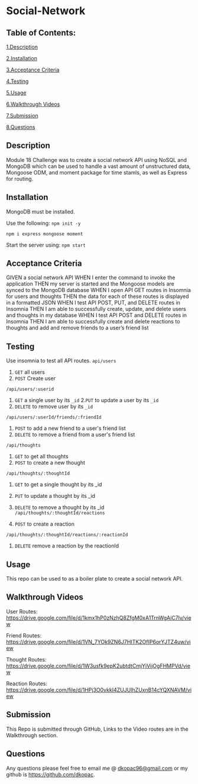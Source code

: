 # Social-Network

## Table of Contents:
[1.Description](#Description)

[2.Installation](#Installation)

[3.Acceptance Criteria](#Acceptance-Criteria)

[4.Testing](#Testing)

[5.Usage](#Usage)

[6.Walkthrough Videos](#Walkthrough-Videos)

[7.Submission](#Submission)

[8.Questions](#Questions)


## Description
Module 18 Challenge was to create a social network API using NoSQL and MongoDB which can be used to handle a vast amount of unstructured data, Mongoose ODM, and moment package for time stamls, as well as Express for routing.

## Installation
MongoDB must be installed.

Use the following:
```npm init -y```

```npm i express mongoose moment```

Start the server using:
```npm start```

## Acceptance Criteria
GIVEN a social network API
WHEN I enter the command to invoke the application
THEN my server is started and the Mongoose models are synced to the MongoDB database
WHEN I open API GET routes in Insomnia for users and thoughts
THEN the data for each of these routes is displayed in a formatted JSON
WHEN I test API POST, PUT, and DELETE routes in Insomnia
THEN I am able to successfully create, update, and delete users and thoughts in my database
WHEN I test API POST and DELETE routes in Insomnia
THEN I am able to successfully create and delete reactions to thoughts and add and remove friends to a user’s friend list

## Testing
Use insomnia to test all API routes.
```api/users```

1. ```GET``` all users
2. ```POST``` Create user

```/api/users/:userid```

1. ```GET``` a single user by its ```_id```
2.```PUT``` to update a user by its ```_id```
3. ```DELETE``` to remove user by its ```_id```

```/api/users/:userId/friends/:friendId```

1. ```POST``` to add a new friend to a user's friend list
2. ```DELETE``` to remove a friend from a user's friend list

```/api/thoughts```

1. ```GET``` to get all thoughts
2. ```POST``` to create a new thought

```/api/thoughts/:thoughtId```

1. ```GET``` to get a single thought by its _id
2. ```PUT``` to update a thought by its _id
3. ```DELETE``` to remove a thought by its _id
```/api/thoughts/:thoughtId/reactions```

1. ```POST``` to create a reaction

```/api/thoughts/:thoughtId/reactions/:reactionId```

1. ```DELETE``` remove a reaction by the reactionId

## Usage
This repo can be used to as a boiler plate to create a social network API.

## Walkthrough Videos
User Routes: https://drive.google.com/file/d/1kmx1hP0zNzhQ8ZfgM0xA1TrnWgAiC7lv/view 

Friend Routes: https://drive.google.com/file/d/1VN_7YOk9ZN6J7HITK2OfIP6orYJTZ4uw/view

Thought Routes: https://drive.google.com/file/d/1W3usfk9epK2ubtdtCmjYjVijOgFHMPVd/view

Reaction Routes: https://drive.google.com/file/d/1HPj3O0vkkI4ZUJUIhZUxnB14cYQXNAVM/view

## Submission
This Repo is submitted through GitHub, Links to the Video routes are in the Walkthrough section.

## Questions
Any questions please feel free to email me @ dkopac96@gmail.com or my github is https://github.com/dkopac.